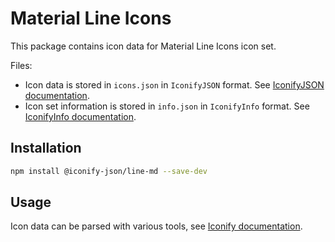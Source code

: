 # Material Line Icons

This package contains icon data for Material Line Icons icon set.

Files:

-   Icon data is stored in `icons.json` in `IconifyJSON` format. See [IconifyJSON documentation](https://docs.iconify.design/types/iconify-json.html).
-   Icon set information is stored in `info.json` in `IconifyInfo` format. See [IconifyInfo documentation](https://docs.iconify.design/types/iconify-info.html).

## Installation

```bash
npm install @iconify-json/line-md --save-dev
```

## Usage

Icon data can be parsed with various tools, see [Iconify documentation](https://docs.iconify.design/icons/json.html).
